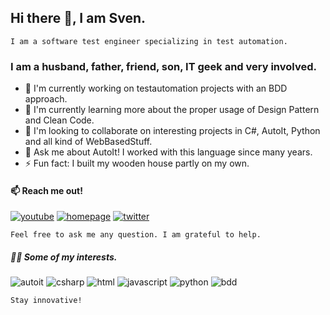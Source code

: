 ## Hi there 👋, I am Sven.

    I am a software test engineer specializing in test automation.

### I am a husband, father, friend, son, IT geek and very involved.

- 🔭 I'm currently working on testautomation projects with an BDD approach.
- 🌱 I'm currently learning more about the proper usage of Design Pattern and Clean Code.
- 👯 I'm looking to collaborate on interesting projects in C#, AutoIt, Python and all kind of WebBasedStuff.
- 💬 Ask me about AutoIt! I worked with this language since many years.
- ⚡ Fun fact: I built my wooden house partly on my own.

#### 📫 Reach me out!

[![youtube](https://img.shields.io/badge/Solve%20Smart-D94D4A?style=for-the-badge&labelColor=black&logo=youtube&logoColor=D94D4A)](https://youtube.com/channel/UCjPiWdl_h1CoYhZXaEC_AwA)
[![homepage](https://img.shields.io/badge/Homepage-648293?style=for-the-badge&labelColor=black&logo=HTML5&logoColor=648293)](http://sven-seyfert.de)
[![twitter](https://img.shields.io/badge/@Sven_Seyfert-1DA1F2?style=for-the-badge&labelColor=black&logo=twitter&logoColor=1DA1F2)](https://twitter.com/sven_seyfert)

    Feel free to ask me any question. I am grateful to help.

##### 👨‍💻 Some of my interests.

![autoit](https://img.shields.io/badge/AutoIt-61DBFB?style=for-the-badge&labelColor=black&logo=autodesk&logoColor=61DBFB)
![csharp](https://img.shields.io/badge/CSharp-e535ab?style=for-the-badge&labelColor=black&logo=c-sharp&logoColor=e535ab)
![html](https://img.shields.io/badge/HTML%2FCSs-E34F26?style=for-the-badge&labelColor=black&logo=html5&logoColor=E34F26)
![javascript](https://img.shields.io/badge/Javascript-F0DB4F?style=for-the-badge&labelColor=black&logo=javascript&logoColor=F0DB4F)
![python](https://img.shields.io/badge/Python-3C873A?style=for-the-badge&labelColor=black&logo=python&logoColor=3C873A)
![bdd](https://img.shields.io/badge/BDD-6569B0?style=for-the-badge&labelColor=black&logo=cucumber&logoColor=6569B0)

    Stay innovative!
